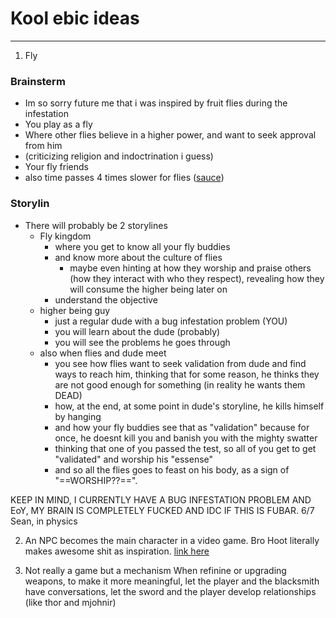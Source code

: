 # Kool ebic ideas
---
1. Fly
### Brainsterm
- Im so sorry future me that i was inspired by fruit flies during the infestation
- You play as a fly
- Where other flies believe in a higher power, and want to seek approval from him
- (criticizing religion and indoctrination i guess)
- Your fly friends 
- also time passes 4 times slower for flies ([sauce](https://bigthink.com/life/the-reason-why-each-species-experiences-time-differently/))

### Storylin
- There will probably be 2 storylines
	- Fly kingdom
		- where you get to know all your fly buddies
		- and know more about the culture of flies
			- maybe even hinting at how they worship and praise others (how they interact with who they respect), revealing how they will consume the higher being later on
		- understand the objective
	- higher being guy
		- just a regular dude with a bug infestation problem (YOU)
		- you will learn about the dude (probably)
		- you will see the problems he goes through
	- also when flies and dude meet
		- you see how flies want to seek validation from dude and find ways to reach him, thinking that for some reason, he thinks they are not good enough for something (in reality he wants them DEAD)
		- how, at the end, at some point in dude's storyline, he kills himself by hanging
		- and how your fly buddies see that as "validation" because for once, he doesnt kill you and banish you with the mighty swatter
		- thinking that one of you passed the test, so all of you get to get "validated" and worship his "essense"
		- and so all the flies goes to feast on his body, as a sign of "==WORSHIP??==".

KEEP IN MIND, I CURRENTLY HAVE A BUG INFESTATION PROBLEM AND EoY, MY BRAIN IS COMPLETELY FUCKED AND IDC IF THIS IS FUBAR. 6/7 Sean, in physics

2. An NPC becomes the main character in a video game.
Bro Hoot literally makes awesome shit as inspiration.
[link here](https://www.youtube.com/watch?v=EzcEcNq0LWY&ab_channel=Hoot)

3. Not really a game but a mechanism
When refinine or upgrading weapons, to make it more meaningful, let the player and the blacksmith have conversations, let the sword and the player develop relationships (like thor and mjohnir)

